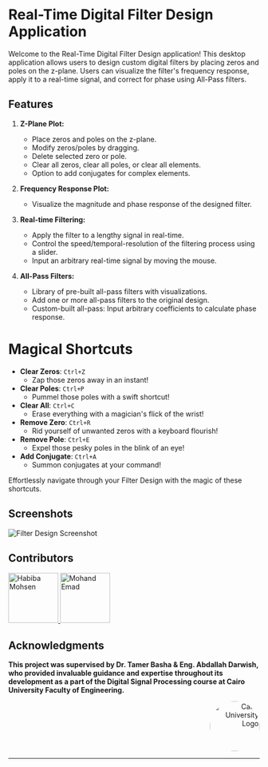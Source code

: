 # Real-Time Digital Filter Design Application

Welcome to the Real-Time Digital Filter Design application! This desktop application allows users to design custom digital filters by placing zeros and poles on the z-plane.
Users can visualize the filter's frequency response, apply it to a real-time signal, and correct for phase using All-Pass filters.

## Features

1. **Z-Plane Plot:**
   - Place zeros and poles on the z-plane.
   - Modify zeros/poles by dragging.
   - Delete selected zero or pole.
   - Clear all zeros, clear all poles, or clear all elements.
   - Option to add conjugates for complex elements.

2. **Frequency Response Plot:**
   - Visualize the magnitude and phase response of the designed filter.

3. **Real-time Filtering:**
   - Apply the filter to a lengthy signal in real-time.
   - Control the speed/temporal-resolution of the filtering process using a slider.
   - Input an arbitrary real-time signal by moving the mouse.

4. **All-Pass Filters:**
   - Library of pre-built all-pass filters with visualizations.
   - Add one or more all-pass filters to the original design.
   - Custom-built all-pass: Input arbitrary coefficients to calculate phase response.
# Magical Shortcuts 
- **Clear Zeros**: `Ctrl+Z`
  - Zap those zeros away in an instant!
- **Clear Poles**: `Ctrl+P`
  - Pummel those poles with a swift shortcut!
- **Clear All**: `Ctrl+C`
  - Erase everything with a magician's flick of the wrist!
- **Remove Zero**: `Ctrl+R`
  - Rid yourself of unwanted zeros with a keyboard flourish!
- **Remove Pole**: `Ctrl+E`
  - Expel those pesky poles in the blink of an eye!
- **Add Conjugate**: `Ctrl+A`
  - Summon conjugates at your command!

Effortlessly navigate through your Filter Design with the magic of these shortcuts.

## Screenshots
![Filter Design Screenshot](https://github.com/Habiba-Mohsen/Realtime-Digital-Filter/blob/main/assets/Task6-1.png)

## Contributors
 <a href="https://github.com/Habiba-Mohsen">
    <img src="https://github.com/Habiba-Mohsen.png" width="100px" alt="Habiba Mohsen">
  </a>
  <a href="https://github.com/mohandemadx">
    <img src="https://github.com/mohandemadx.png" width="100px" alt="Mohand Emad">
  </a>

## Acknowledgments

**This project was supervised by Dr. Tamer Basha & Eng. Abdallah Darwish, who provided invaluable guidance and expertise throughout its development as a part of the Digital Signal Processing course at Cairo University Faculty of Engineering.**

<div style="text-align: right">
    <img src="https://imgur.com/Wk4nR0m.png" alt="Cairo University Logo" width="100" style="border-radius: 50%;"/>
</div>

---
